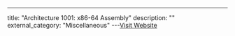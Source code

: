 ---
title: "Architecture 1001: x86-64 Assembly"
description: ""
external_category: "Miscellaneous"
---[Visit Website](https://p.ost2.fyi/courses/course-v1:OpenSecurityTraining2+Arch1001_x86-64_Asm+2021_v1/about)

